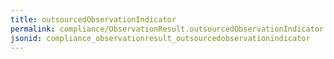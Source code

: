 ```yaml
---
title: outsourcedObservationIndicator
permalink: compliance/ObservationResult.outsourcedObservationIndicator.html
jsonid: compliance_observationresult_outsourcedobservationindicator
---
```

